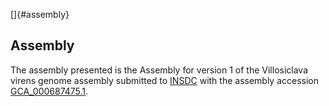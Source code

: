 []{#assembly}

Assembly
--------

The assembly presented is the Assembly for version 1 of the Villosiclava
virens genome assembly submitted to [INSDC](http://www.insdc.org) with
the assembly accession
[GCA\_000687475.1](http://www.ebi.ac.uk/ena/data/view/GCA_000687475.1).
